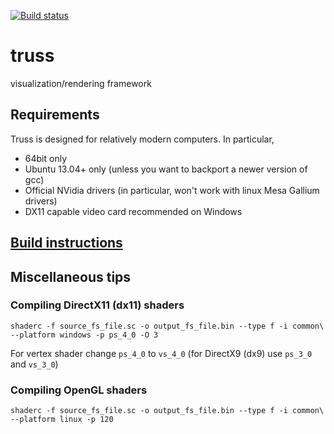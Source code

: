 [![Build status](https://ci.appveyor.com/api/projects/status/805j1wikxyx406ms/branch/master?svg=true)](https://ci.appveyor.com/project/psigen/truss/branch/master)

# truss
visualization/rendering framework

## Requirements
Truss is designed for relatively modern computers. In particular,
- 64bit only
- Ubuntu 13.04+ only (unless you want to backport a newer version of gcc)
- Official NVidia drivers (in particular, won't work with linux Mesa Gallium drivers)
- DX11 capable video card recommended on Windows

## [Build instructions](build.md)

## Miscellaneous tips

### Compiling DirectX11 (dx11) shaders
```
shaderc -f source_fs_file.sc -o output_fs_file.bin --type f -i common\ --platform windows -p ps_4_0 -O 3
```
For vertex shader change `ps_4_0` to `vs_4_0`
(for DirectX9 (dx9) use `ps_3_0` and `vs_3_0`)

### Compiling OpenGL shaders
```
shaderc -f source_fs_file.sc -o output_fs_file.bin --type f -i common\ --platform linux -p 120
```
